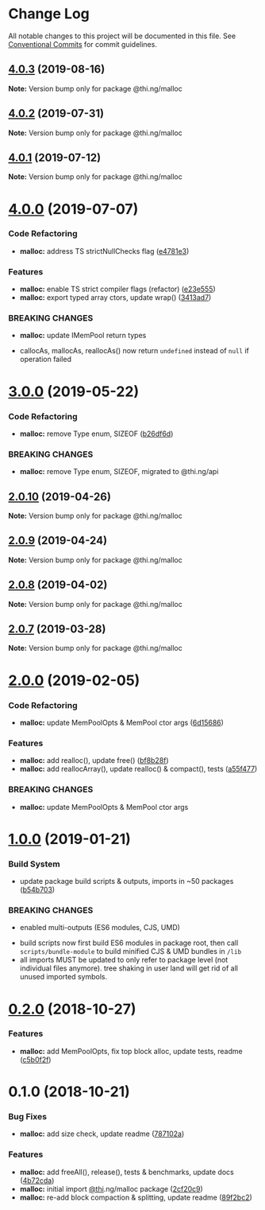 # Change Log

All notable changes to this project will be documented in this file.
See [Conventional Commits](https://conventionalcommits.org) for commit guidelines.

## [4.0.3](https://github.com/thi-ng/umbrella/compare/@thi.ng/malloc@4.0.2...@thi.ng/malloc@4.0.3) (2019-08-16)

**Note:** Version bump only for package @thi.ng/malloc





## [4.0.2](https://github.com/thi-ng/umbrella/compare/@thi.ng/malloc@4.0.1...@thi.ng/malloc@4.0.2) (2019-07-31)

**Note:** Version bump only for package @thi.ng/malloc





## [4.0.1](https://github.com/thi-ng/umbrella/compare/@thi.ng/malloc@4.0.0...@thi.ng/malloc@4.0.1) (2019-07-12)

**Note:** Version bump only for package @thi.ng/malloc





# [4.0.0](https://github.com/thi-ng/umbrella/compare/@thi.ng/malloc@3.0.0...@thi.ng/malloc@4.0.0) (2019-07-07)


### Code Refactoring

* **malloc:** address TS strictNullChecks flag ([e4781e3](https://github.com/thi-ng/umbrella/commit/e4781e3))


### Features

* **malloc:** enable TS strict compiler flags (refactor) ([e23e555](https://github.com/thi-ng/umbrella/commit/e23e555))
* **malloc:** export typed array ctors, update wrap() ([3413ad7](https://github.com/thi-ng/umbrella/commit/3413ad7))


### BREAKING CHANGES

* **malloc:** update IMemPool return types

- callocAs, mallocAs, reallocAs() now return `undefined` instead of
  `null` if operation failed





# [3.0.0](https://github.com/thi-ng/umbrella/compare/@thi.ng/malloc@2.0.10...@thi.ng/malloc@3.0.0) (2019-05-22)


### Code Refactoring

* **malloc:** remove Type enum, SIZEOF ([b26df6d](https://github.com/thi-ng/umbrella/commit/b26df6d))


### BREAKING CHANGES

* **malloc:** remove Type enum, SIZEOF, migrated to @thi.ng/api





## [2.0.10](https://github.com/thi-ng/umbrella/compare/@thi.ng/malloc@2.0.9...@thi.ng/malloc@2.0.10) (2019-04-26)

**Note:** Version bump only for package @thi.ng/malloc





## [2.0.9](https://github.com/thi-ng/umbrella/compare/@thi.ng/malloc@2.0.8...@thi.ng/malloc@2.0.9) (2019-04-24)

**Note:** Version bump only for package @thi.ng/malloc





## [2.0.8](https://github.com/thi-ng/umbrella/compare/@thi.ng/malloc@2.0.7...@thi.ng/malloc@2.0.8) (2019-04-02)

**Note:** Version bump only for package @thi.ng/malloc





## [2.0.7](https://github.com/thi-ng/umbrella/compare/@thi.ng/malloc@2.0.6...@thi.ng/malloc@2.0.7) (2019-03-28)

**Note:** Version bump only for package @thi.ng/malloc







# [2.0.0](https://github.com/thi-ng/umbrella/compare/@thi.ng/malloc@1.0.1...@thi.ng/malloc@2.0.0) (2019-02-05)


### Code Refactoring

* **malloc:** update MemPoolOpts & MemPool ctor args ([6d15686](https://github.com/thi-ng/umbrella/commit/6d15686))


### Features

* **malloc:** add realloc(), update free() ([bf8b28f](https://github.com/thi-ng/umbrella/commit/bf8b28f))
* **malloc:** add reallocArray(), update realloc() & compact(), tests ([a55f477](https://github.com/thi-ng/umbrella/commit/a55f477))


### BREAKING CHANGES

* **malloc:** update MemPoolOpts & MemPool ctor args



# [1.0.0](https://github.com/thi-ng/umbrella/compare/@thi.ng/malloc@0.2.1...@thi.ng/malloc@1.0.0) (2019-01-21)


### Build System

* update package build scripts & outputs, imports in ~50 packages ([b54b703](https://github.com/thi-ng/umbrella/commit/b54b703))


### BREAKING CHANGES

* enabled multi-outputs (ES6 modules, CJS, UMD)

- build scripts now first build ES6 modules in package root, then call
  `scripts/bundle-module` to build minified CJS & UMD bundles in `/lib`
- all imports MUST be updated to only refer to package level
  (not individual files anymore). tree shaking in user land will get rid of
  all unused imported symbols.


# [0.2.0](https://github.com/thi-ng/umbrella/compare/@thi.ng/malloc@0.1.1...@thi.ng/malloc@0.2.0) (2018-10-27)


### Features

* **malloc:** add MemPoolOpts, fix top block alloc, update tests, readme ([c5b0f2f](https://github.com/thi-ng/umbrella/commit/c5b0f2f))


# 0.1.0 (2018-10-21)


### Bug Fixes

* **malloc:** add size check, update readme ([787102a](https://github.com/thi-ng/umbrella/commit/787102a))


### Features

* **malloc:** add freeAll(), release(), tests & benchmarks, update docs ([4b72cda](https://github.com/thi-ng/umbrella/commit/4b72cda))
* **malloc:** initial import [@thi](https://github.com/thi).ng/malloc package ([2cf20c9](https://github.com/thi-ng/umbrella/commit/2cf20c9))
* **malloc:** re-add block compaction & splitting, update readme ([89f2bc2](https://github.com/thi-ng/umbrella/commit/89f2bc2))
